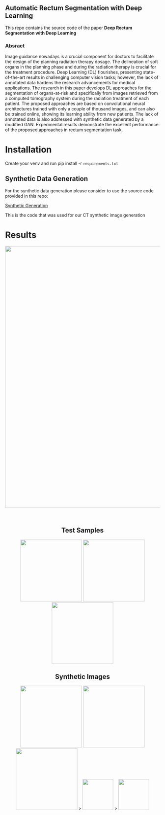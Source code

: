 ## Automatic Rectum Segmentation with Deep Learning

This repo contains the source code of the paper **Deep Rectum Segmentation with Deep Learning**

### Absract

Image guidance nowadays is a crucial component for doctors to facilitate the design of the planning radiation therapy dosage.
The delineation of soft organs in the planning phase and during the radiation therapy is crucial for the treatment procedure.
Deep Learning (DL) flourishes, presenting state-of-the-art results in challenging computer vision tasks; however, the lack of annotated data hardens the research advancements for
medical applications. The research in this paper develops DL approaches for the segmentation of organs-at-risk and specifically from images retrieved from
a computed tomography system during the radiation treatment of each patient. The proposed approaches are based on convolutional neural architectures trained
with only a couple of thousand images, and can also be trained online, showing its learning ability from new patients.
The lack of annotated data is also addressed with synthetic data generated by a modified GAN.
Experimental results demonstrate the excellent performance of the proposed approaches in rectum segmentation task.


# Installation

Create your venv and run pip install -r `requirements.txt`



## Synthetic Data Generation

For the synthetic data generation please consider to use the source code provided in this repo:

<a href="https://github.com/mahmoodlab/NucleiSegmentation">Synthetic Generation</a>

This is the code that was used for our CT synthetic image generation

# Results

<div align="center">
<p>
<img width="850" src="https://github.com/dimimal/deepRectumSegmentation/images/active_2.png"></a>
</p>
<br>
<div>

## Test Samples
<p float="left">
  <img src="https://github.com/dimimal/deepRectumSegmentation/images/seg_mask_data_VT1_U_7FE5C1K1_12_out.png" width="200" />
  <img src="https://github.com/dimimal/deepRectumSegmentation/images/seg_mask_data_VT1_U_7FE5C1K1_13_out.png" width="200" />
  <img src="https://github.com/dimimal/deepRectumSegmentation/images/seg_mask_data_VT1_U_7FE5C1K1_16_out.png" width="200" />
</p>


## Synthetic Images
<p float="left">
  <img src="https://github.com/dimimal/deepRectumSegmentation/images/synthetic_1.png" width="200" />
  <img src="https://github.com/dimimal/deepRectumSegmentation/images/synthetic_2.png" width="200" />
  <img src="https://github.com/dimimal/deepRectumSegmentation/images/synthetic_3.png" width="200" />
  > <img src="/img2.png" width="100" />
  > <img src="/img3.png" width="100" />
</p>

